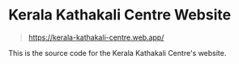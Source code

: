 # Kerala Kathakali Centre Website

> https://kerala-kathakali-centre.web.app/

This is the source code for the Kerala Kathakali Centre's website.
